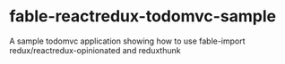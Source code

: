 # fable-reactredux-todomvc-sample
A sample todomvc application showing how to use fable-import redux/reactredux-opinionated and reduxthunk
